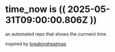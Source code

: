 # time_now is (( 2025-05-31T09:00:00.806Z ))

an automated repo that shows the currnent time

inspired by [breakingheatmap](https://github.com/breakingheatmap/breakingheatmap)